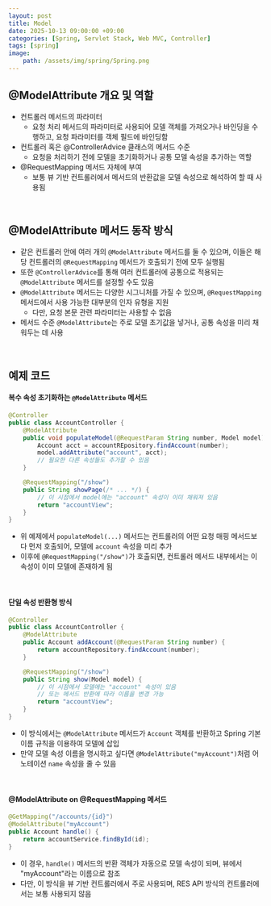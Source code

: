 ```yaml
---
layout: post
title: Model
date: 2025-10-13 09:00:00 +09:00
categories: [Spring, Servlet Stack, Web MVC, Controller]
tags: [spring]
image:
    path: /assets/img/spring/Spring.png
---
```


## @ModelAttribute 개요 및 역할

- 컨트롤러 메서드의 파라미터
  - 요청 처리 메서드의 파라미터로 사용되어 모델 객체를 가져오거나 바인딩을 수행하고, 요청 파라미터를 객체 필드에 바인딩함
- 컨트롤러 혹은 @ControllerAdvice 클래스의 메서드 수준
  - 요청을 처리하기 전에 모델을 초기화하거나 공통 모델 속성을 추가하는 역할
- @RequestMapping 메서드 자체에 부여
  - 보통 뷰 기반 컨트롤러에서 메서드의 반환값을 모델 속성으로 해석하여 할 때 사용됨

<br>

## @ModelAttribute 메서드 동작 방식

- 같은 컨트롤러 안에 여러 개의 `@ModelAttribute` 메서드를 둘 수 있으며, 이들은 해당 컨트롤러의 `@RequestMapping` 메서드가 호출되기 전에 모두 실행됨
- 또한 `@ControllerAdvice`를 통해 여러 컨트롤러에 공통으로 적용되는 `@ModelAttribute` 메서드를 설정할 수도 있음
- `@ModelAttribute` 메서드는 다양한 시그니처를 가질 수 있으며, `@RequestMapping` 메서드에서 사용 가능한 대부분의 인자 유형을 지원
  - 다만, 요청 본문 관련 파라미터는 사용할 수 없음
- 메서드 수준 `@ModelAttribute`는 주로 모델 초기값을 넣거나, 공통 속성을 미리 채워두는 데 사용

<br>


## 예제 코드

#### 복수 속성 초기화하는 `@ModelAttribute` 메서드

```java
@Controller
public class AccountController {
    @ModelAttribute
    public void populateModel(@RequestParam String number, Model model) {
        Account acct = accountREpository.findAccount(number);
        model.addAttribute("account", acct);
        // 필요한 다른 속성들도 추가할 수 있음
    }

    @RequestMapping("/show")
    public String showPage(/* ... */) {
        // 이 시점에서 model에는 "account" 속성이 이미 채워져 있음
        return "accountView";
    }
}
```

- 위 예제에서 `populateModel(...)` 메서드는 컨트롤러의 어떤 요청 매핑 메서드보다 먼저 호출되어, 모델에 `account` 속성을 미리 추가
- 이후에 `@RequestMapping("/show")`가 호출되면, 컨트롤러 메서드 내부에서는 이 속성이 이미 모델에 존재하게 됨

<br>

#### 단일 속성 반환형 방식

```java
@Controller
public class AccountController {
    @ModelAttribute
    public Account addAccount(@RequestParam String number) {
        return accountRepository.findAccount(number);
    }

    @RequestMapping("/show")
    public String show(Model model) {
        // 이 시점에서 모델에는 "account" 속성이 있음
        // 또는 메서드 반환에 따라 이름을 변경 가능
        return "accountView";
    }
}
```

- 이 방식에서는 `@ModelAttribute` 메서드가 `Account` 객체를 반환하고 Spring 기본 이름 규칙을 이용하여 모델에 삽입
- 만약 모델 속성 이름을 명시하고 싶다면 `@ModelAttribute("myAccount")`처럼 어노테이션 `name` 속성을 줄 수 있음

<br>

#### @ModelAttribute on @RequestMapping 메서드

```java
@GetMapping("/accounts/{id}")
@ModelAttribute("myAccount")
public Account handle() {
    return accountService.findById(id);
}
```

- 이 경우, `handle()` 메서드의 반환 객체가 자동으로 모델 속성이 되며, 뷰에서 "myAccount"라는 이름으로 참조
- 다만, 이 방식을 뷰 기반 컨트롤러에서 주로 사용되며, RES API 방식의 컨트롤러에서는 보통 사용되지 않음

<br>